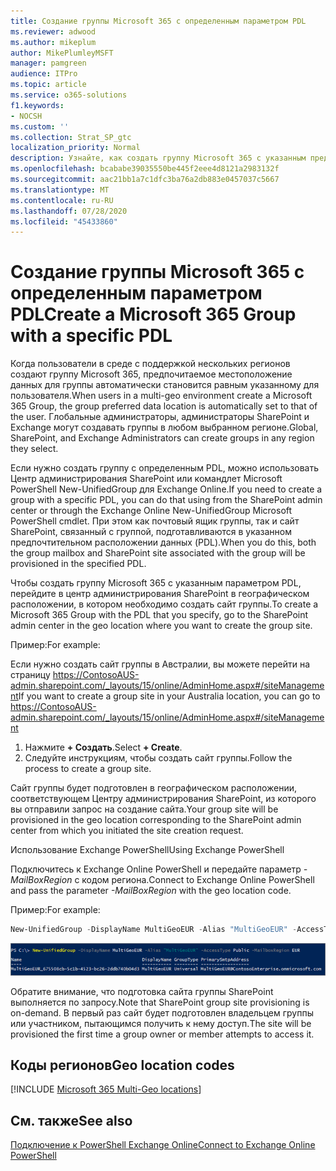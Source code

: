 ```yaml
---
title: Создание группы Microsoft 365 с определенным параметром PDL
ms.reviewer: adwood
ms.author: mikeplum
author: MikePlumleyMSFT
manager: pamgreen
audience: ITPro
ms.topic: article
ms.service: o365-solutions
f1.keywords:
- NOCSH
ms.custom: ''
ms.collection: Strat_SP_gtc
localization_priority: Normal
description: Узнайте, как создать группу Microsoft 365 с указанным предпочтительным расположением данных в среде с поддержкой нескольких регионов.
ms.openlocfilehash: bcababe39035550be445f2eee4d8121a2983132f
ms.sourcegitcommit: aac21bb1a7c1dfc3ba76a2db883e0457037c5667
ms.translationtype: MT
ms.contentlocale: ru-RU
ms.lasthandoff: 07/28/2020
ms.locfileid: "45433860"
---
```

# <a name="create-a-microsoft-365-group-with-a-specific-pdl"></a><span data-ttu-id="723a6-103">Создание группы Microsoft 365 с определенным параметром PDL</span><span class="sxs-lookup"><span data-stu-id="723a6-103">Create a Microsoft 365 Group with a specific PDL</span></span>

<span data-ttu-id="723a6-104">Когда пользователи в среде с поддержкой нескольких регионов создают группу Microsoft 365, предпочитаемое местоположение данных для группы автоматически становится равным указанному для пользователя.</span><span class="sxs-lookup"><span data-stu-id="723a6-104">When users in a multi-geo environment create a Microsoft 365 Group, the group preferred data location is automatically set to that of the user.</span></span> <span data-ttu-id="723a6-105">Глобальные администраторы, администраторы SharePoint и Exchange могут создавать группы в любом выбранном регионе.</span><span class="sxs-lookup"><span data-stu-id="723a6-105">Global, SharePoint, and Exchange Administrators can create groups in any region they select.</span></span> 

<span data-ttu-id="723a6-106">Если нужно создать группу с определенным PDL, можно использовать Центр администрирования SharePoint или командлет Microsoft PowerShell New-UnifiedGroup для Exchange Online.</span><span class="sxs-lookup"><span data-stu-id="723a6-106">If you need to create a group with a specific PDL, you can do that using from the SharePoint admin center or through the Exchange Online New-UnifiedGroup Microsoft PowerShell cmdlet.</span></span> <span data-ttu-id="723a6-107">При этом как почтовый ящик группы, так и сайт SharePoint, связанный с группой, подготавливаются в указанном предпочтительном расположении данных (PDL).</span><span class="sxs-lookup"><span data-stu-id="723a6-107">When you do this, both the group mailbox and SharePoint site associated with the group will be provisioned in the specified PDL.</span></span>

<span data-ttu-id="723a6-108">Чтобы создать группу Microsoft 365 с указанным параметром PDL, перейдите в центр администрирования SharePoint в географическом расположении, в котором необходимо создать сайт группы.</span><span class="sxs-lookup"><span data-stu-id="723a6-108">To create a Microsoft 365 Group with the PDL that you specify, go to the SharePoint admin center in the geo location where you want to create the group site.</span></span>

<span data-ttu-id="723a6-109">Пример:</span><span class="sxs-lookup"><span data-stu-id="723a6-109">For example:</span></span>

<span data-ttu-id="723a6-110">Если нужно создать сайт группы в Австралии, вы можете перейти на страницу https://ContosoAUS-admin.sharepoint.com/_layouts/15/online/AdminHome.aspx#/siteManagement</span><span class="sxs-lookup"><span data-stu-id="723a6-110">If you want to create a group site in your Australia location, you can go to https://ContosoAUS-admin.sharepoint.com/_layouts/15/online/AdminHome.aspx#/siteManagement</span></span>

1. <span data-ttu-id="723a6-111">Нажмите **+ Создать**.</span><span class="sxs-lookup"><span data-stu-id="723a6-111">Select **+ Create**.</span></span>
2. <span data-ttu-id="723a6-112">Следуйте инструкциям, чтобы создать сайт группы.</span><span class="sxs-lookup"><span data-stu-id="723a6-112">Follow the process to create a group site.</span></span>

<span data-ttu-id="723a6-113">Сайт группы будет подготовлен в географическом расположении, соответствующем Центру администрирования SharePoint, из которого вы отправили запрос на создание сайта.</span><span class="sxs-lookup"><span data-stu-id="723a6-113">Your group site will be provisioned in the geo location corresponding to the SharePoint admin center from which you initiated the site creation request.</span></span> 

<span data-ttu-id="723a6-114">Использование Exchange PowerShell</span><span class="sxs-lookup"><span data-stu-id="723a6-114">Using Exchange PowerShell</span></span> 

<span data-ttu-id="723a6-115">Подключитесь к Exchange Online PowerShell и передайте параметр *- MailBoxRegion* с кодом региона.</span><span class="sxs-lookup"><span data-stu-id="723a6-115">Connect to Exchange Online PowerShell and pass the parameter *-MailBoxRegion* with the geo location code.</span></span>

<span data-ttu-id="723a6-116">Пример:</span><span class="sxs-lookup"><span data-stu-id="723a6-116">For example:</span></span> 

```PowerShell
New-UnifiedGroup -DisplayName MultiGeoEUR -Alias "MultiGeoEUR" -AccessType Public -MailboxRegion EUR 
```

![Снимок экрана: командлет PowerShell New-UnifiedGroup с синтаксисом](media/multi-geo-new-group-with-pdl-powershell.png)

<span data-ttu-id="723a6-118">Обратите внимание, что подготовка сайта группы SharePoint выполняется по запросу.</span><span class="sxs-lookup"><span data-stu-id="723a6-118">Note that SharePoint group site provisioning is on-demand.</span></span> <span data-ttu-id="723a6-119">В первый раз сайт будет подготовлен владельцем группы или участником, пытающимся получить к нему доступ.</span><span class="sxs-lookup"><span data-stu-id="723a6-119">The site will be provisioned the first time a group owner or member attempts to access it.</span></span>

## <a name="geo-location-codes"></a><span data-ttu-id="723a6-120">Коды регионов</span><span class="sxs-lookup"><span data-stu-id="723a6-120">Geo location codes</span></span>

[!INCLUDE [Microsoft 365 Multi-Geo locations](includes/office-365-multi-geo-locations.md)]

## <a name="see-also"></a><span data-ttu-id="723a6-121">См. также</span><span class="sxs-lookup"><span data-stu-id="723a6-121">See also</span></span>

[<span data-ttu-id="723a6-122">Подключение к PowerShell Exchange Online</span><span class="sxs-lookup"><span data-stu-id="723a6-122">Connect to Exchange Online PowerShell</span></span>](https://docs.microsoft.com/powershell/exchange/exchange-online/connect-to-exchange-online-powershell/connect-to-exchange-online-powershell)
